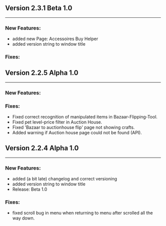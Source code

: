 

## Version 2.3.1 Beta 1.0

---
### New Features:
* added new Page: Accessoires Buy Helper
* added version string to window title
### Fixes:



## Version 2.2.5 Alpha 1.0

---
### New Features:

### Fixes:
* Fixed correct recognition of manipulated items in Bazaar-Flipping-Tool.
* Fixed pet level-price filter in Auction House.
* Fixed 'Bazaar to auctionhouse flip' page not showing crafts.
* Added warning if Auction house page could not be found (API).

## Version 2.2.4 Alpha 1.0

---
### New Features:
* added (a bit late) changelog and correct versioning
* added version string to window title
* Release: Beta 1.0
### Fixes:
* fixed scroll bug in menu when returning to menu after scrolled all the way down.
